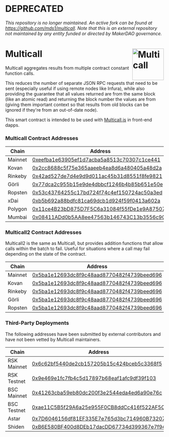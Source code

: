 # DEPRECATED

_This repository is no longer maintained. An active fork can be found at https://github.com/mds1/multicall. Note that this is an external repository not maintained by any entity funded or directed by MakerDAO governance._

# Multicall <img width="100" align="right" alt="Multicall" src="https://user-images.githubusercontent.com/304108/55666937-320cb180-5888-11e9-907b-48ba66150523.png" />

Multicall aggregates results from multiple contract constant function calls.

This reduces the number of separate JSON RPC requests that need to be sent
(especially useful if using remote nodes like Infura), while also providing the
guarantee that all values returned are from the same block (like an atomic read)
and returning the block number the values are from (giving them important
context so that results from old blocks can be ignored if they're from an
out-of-date node).

This smart contract is intended to be used with
[Multicall.js](https://github.com/makerdao/multicall.js) in front-end dapps.

### Multicall Contract Addresses
| Chain   | Address |
| ------- | ------- |
| Mainnet | [0xeefba1e63905ef1d7acba5a8513c70307c1ce441](https://etherscan.io/address/0xeefba1e63905ef1d7acba5a8513c70307c1ce441#contracts) |
| Kovan   | [0x2cc8688c5f75e365aaeeb4ea8d6a480405a48d2a](https://kovan.etherscan.io/address/0x2cc8688c5f75e365aaeeb4ea8d6a480405a48d2a#contracts) |
| Rinkeby | [0x42ad527de7d4e9d9d011ac45b31d8551f8fe9821](https://rinkeby.etherscan.io/address/0x42ad527de7d4e9d9d011ac45b31d8551f8fe9821#contracts) |
| Görli   | [0x77dca2c955b15e9de4dbbcf1246b4b85b651e50e](https://goerli.etherscan.io/address/0x77dca2c955b15e9de4dbbcf1246b4b85b651e50e#contracts) |
| Ropsten | [0x53c43764255c17bd724f74c4ef150724ac50a3ed](https://ropsten.etherscan.io/address/0x53c43764255c17bd724f74c4ef150724ac50a3ed#code) |
| xDai    | [0xb5b692a88bdfc81ca69dcb1d924f59f0413a602a](https://blockscout.com/poa/dai/address/0xb5b692a88bdfc81ca69dcb1d924f59f0413a602a) |
| Polygon | [0x11ce4B23bD875D7F5C6a31084f55fDe1e9A87507](https://explorer-mainnet.maticvigil.com/address/0x11ce4B23bD875D7F5C6a31084f55fDe1e9A87507/contracts)
| Mumbai  | [0x08411ADd0b5AA8ee47563b146743C13b3556c9Cc](https://explorer-mumbai.maticvigil.com/address/0x08411ADd0b5AA8ee47563b146743C13b3556c9Cc/transactions)

### Multicall2 Contract Addresses
Multicall2 is the same as Multicall, but provides addition functions that allow calls within the batch to fail. Useful for situations where a call may fail depending on the state of the contract.

| Chain   | Address |
| ------- | ------- |
| Mainnet | [0x5ba1e12693dc8f9c48aad8770482f4739beed696](https://etherscan.io/address/0x5ba1e12693dc8f9c48aad8770482f4739beed696#contracts) |
| Kovan   | [0x5ba1e12693dc8f9c48aad8770482f4739beed696](https://kovan.etherscan.io/address/0x5ba1e12693dc8f9c48aad8770482f4739beed696#contracts) |
| Rinkeby | [0x5ba1e12693dc8f9c48aad8770482f4739beed696](https://rinkeby.etherscan.io/address/0x5ba1e12693dc8f9c48aad8770482f4739beed696#contracts) |
| Görli   | [0x5ba1e12693dc8f9c48aad8770482f4739beed696](https://goerli.etherscan.io/address/0x5ba1e12693dc8f9c48aad8770482f4739beed696#contracts) |
| Ropsten | [0x5ba1e12693dc8f9c48aad8770482f4739beed696](https://ropsten.etherscan.io/address/0x5ba1e12693dc8f9c48aad8770482f4739beed696#code) |

### Third-Party Deployments

The following addresses have been submitted by external contributors and have not been vetted by Multicall maintainers.

| Chain   | Address |
| ------- | ------- |
| RSK Mainnet   | [0x6c62bf5440de2cb157205b15c424bceb5c3368f5](https://explorer.rsk.co/address/0x6c62bf5440de2cb157205b15c424bceb5c3368f5) |
| RSK Testnet   | [0x9e469e1fc7fb4c5d17897b68eaf1afc9df39f103](https://explorer.testnet.rsk.co/address/0x9e469e1fc7fb4c5d17897b68eaf1afc9df39f103) |
| BSC Mainnet   | [0x41263cba59eb80dc200f3e2544eda4ed6a90e76c](https://bscscan.com/address/0x41263cba59eb80dc200f3e2544eda4ed6a90e76c) |
| BSC Testnet   | [0xae11C5B5f29A6a25e955F0CB8ddCc416f522AF5C](https://testnet.bscscan.com/address/0xae11c5b5f29a6a25e955f0cb8ddcc416f522af5c) |
| Astar         | [0x7D6046156df81EF335E7e765d3bc714960B73207](https://blockscout.com/astar/address/0x7D6046156df81EF335E7e765d3bc714960B73207) |
| Shiden        | [0xB6E580BF400d8DEb17dacDD67734d399367e7f94](https://blockscout.com/shiden/address/0xB6E580BF400d8DEb17dacDD67734d399367e7f94) |
